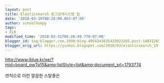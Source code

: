 ```yaml
---
layout: post
title: Elasticsearch 로그검색시스템 팁
date: '2018-03-19T08:28:00.003-07:00'
author: schoolhompy
tags:
- ELK
modified_time: '2018-03-31T06:26:49.770-07:00'
blogger_id: tag:blogger.com,1999:blog-4954243635432022205.post-1483126504261152433
blogger_orig_url: https://yunhos.blogspot.com/2018/03/elasticsearch_19.html
---
```


http://www.iblue.kr/xe/?mid=board_pwTp15&amp;listStyle=list&amp;document_srl=1793774<br /><br />갠적으로 이런 깔끔한 스탈좋은